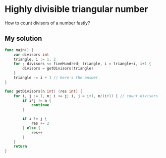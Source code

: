 # Highly divisible triangular number

How to count divisors of a number fastly?

## My solution

```go
func main() {
	var divisors int
	triangle, i := 1, 2
	for ; divisors <= fiveHundred; triangle, i = triangle+i, i+1 {
		divisors = getDivisors(triangle)
	}
	triangle -= i + 1 // here's the answer
}

func getDivisors(n int) (res int) {
	for i, j := 1, n; i <= j; i, j = i+1, n/(i+1) { // count divisors fastly
		if i*j != n {
			continue
		}

		if i != j {
			res += 2
		} else {
			res++
		}
	}
	return
}
```
